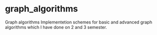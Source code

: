 # graph_algorithms
Graph algorithms
Implementetion schemes for basic and advanced graph algorithms which I have done on 2 and 3 semester.
